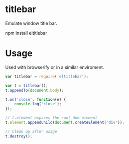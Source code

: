 # titlebar

Emulate window title bar. 

npm install eltitlebar

# Usage

Used with browserify or in a similar enviroment.

```javascript
var titlebar = require('eltitlebar');

var t = titlebar();
t.appendTo(document.body);

t.on('close', function(e) {
	console.log('close');
});

// t.element exposes the root dom element
t.element.appendChild(document.createElement('div'));

// Clean up after usage
t.destroy();
```


